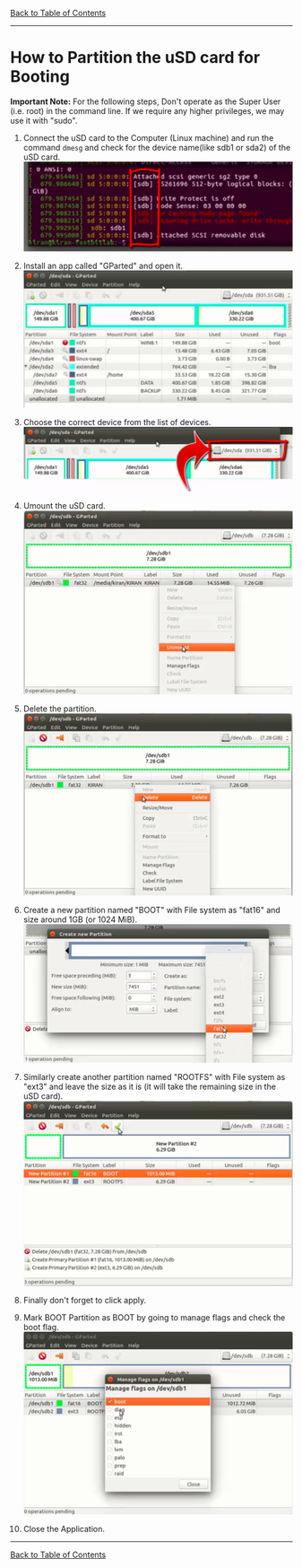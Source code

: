 [Back to Table of Contents](../Notes.md)
***

# How to Partition the uSD card for Booting

**Important Note:** For the following steps, Don't operate as the Super User (i.e. root) in the command line. If we require any higher privileges, we may use it with "sudo".


1. Connect the uSD card to the Computer (Linux machine) and run the command `dmesg` and check for the device name(like sdb1 or sda2) of the uSD card.
![uSD card device name](../Images/uSD_device_name.png)

2. Install an app called "GParted" and open it.
![GParted app Interface](../Images/GParted_app.png)

3. Choose the correct device from the list of devices.
![uSD device selection](../Images/uSD_device_selection.png)

4. Umount the uSD card.
![Umount uSD](../Images/UnmountuSD.png)

5. Delete the partition.
![Delete the Partition](../Images/DeletePartition.png)

6. Create a new partition named "BOOT" with File system as "fat16" and size around 1GB (or 1024 MiB).
![Create BOOT Partition](../Images/CreateBOOTPartition.png)

7. Similarly create another partition named "ROOTFS" with File system as "ext3" and leave the size as it is (it will take the remaining size in the uSD card).
![Final partitions](../Images/Final_Partitions.png)

8. Finally don't forget to click apply.

9. Mark BOOT Partition as BOOT by going to manage flags and check the boot flag.
![Select Boot Flag](../Images/Select_boot_flag.png)

10. Close the Application.
***

[Back to Table of Contents](../Notes.md)

